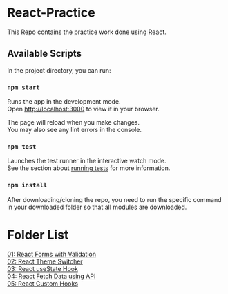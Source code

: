 # React-Practice
This Repo contains the practice work done using React. 


## Available Scripts

In the project directory, you can run:

### `npm start`

Runs the app in the development mode.\
Open [http://localhost:3000](http://localhost:3000) to view it in your browser.

The page will reload when you make changes.\
You may also see any lint errors in the console.

### `npm test`

Launches the test runner in the interactive watch mode.\
See the section about [running tests](https://facebook.github.io/create-react-app/docs/running-tests) for more information.

### `npm install`

After downloading/cloning the repo, you need to run the specific command in your downloaded folder so that all modules are downloaded.

# Folder List 

[01: React Forms with Validation](React-Lab_Forms) <br>
[02: React Theme Switcher](React-Lab_ThemeSwitcher)<br>
[03: React useState Hook](React-Lab_UseState-Hook) <br>
[04: React Fetch Data using API](React-Lab_FetchData) <br>
[05: React Custom Hooks](React-Lab_CustomHooks) <br>
